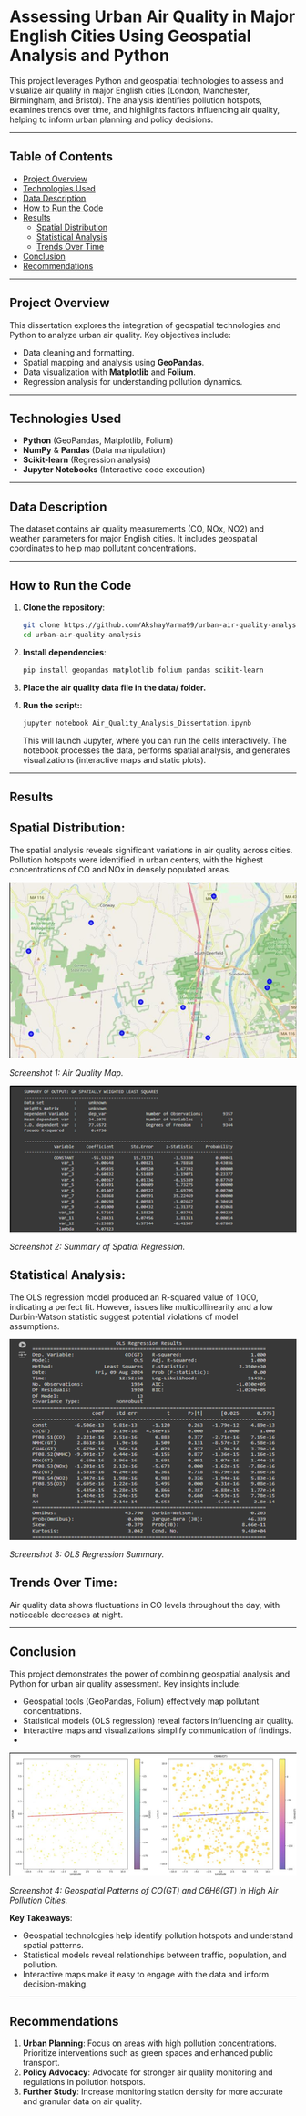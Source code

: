 # Assessing Urban Air Quality in Major English Cities Using Geospatial Analysis and Python

This project leverages Python and geospatial technologies to assess and visualize air quality in major English cities (London, Manchester, Birmingham, and Bristol). The analysis identifies pollution hotspots, examines trends over time, and highlights factors influencing air quality, helping to inform urban planning and policy decisions.

---

## Table of Contents
- [Project Overview](#project-overview)
- [Technologies Used](#technologies-used)
- [Data Description](#data-description)
- [How to Run the Code](#how-to-run-the-code)
- [Results](#results)
  - [Spatial Distribution](#spatial-distribution)
  - [Statistical Analysis](#statistical-analysis)
  - [Trends Over Time](#trends-over-time)
- [Conclusion](#conclusion)
- [Recommendations](#recommendations)

---

## Project Overview

This dissertation explores the integration of geospatial technologies and Python to analyze urban air quality. Key objectives include:
- Data cleaning and formatting.
- Spatial mapping and analysis using **GeoPandas**.
- Data visualization with **Matplotlib** and **Folium**.
- Regression analysis for understanding pollution dynamics.

---

## Technologies Used

- **Python** (GeoPandas, Matplotlib, Folium)
- **NumPy** & **Pandas** (Data manipulation)
- **Scikit-learn** (Regression analysis)
- **Jupyter Notebooks** (Interactive code execution)

---

## Data Description

The dataset contains air quality measurements (CO, NOx, NO2) and weather parameters for major English cities. It includes geospatial coordinates to help map pollutant concentrations.

---

## How to Run the Code

1. **Clone the repository**:
   ```bash
   git clone https://github.com/AkshayVarma99/urban-air-quality-analysis.git
   cd urban-air-quality-analysis
   ```
2. **Install dependencies**:
   ```bash
   pip install geopandas matplotlib folium pandas scikit-learn
   ```
3. **Place the air quality data file in the data/ folder.**
 
4. **Run the script:**:
   ```bash
   jupyter notebook Air_Quality_Analysis_Dissertation.ipynb
   ```
   This will launch Jupyter, where you can run the cells interactively. The notebook processes the data, performs spatial analysis, and generates visualizations (interactive maps and static plots).

---

## Results

  ## Spatial Distribution: 
  The spatial analysis reveals significant variations in air quality across cities. Pollution hotspots were identified in urban centers, with the highest concentrations of CO and NOx in densely populated areas.
  
  ![Pollution Map](images/Air%20Quality%20Map.png)
  
  *Screenshot 1: Air Quality Map.*
  


 ![Summary of Spatial Regression](images/Summary%20of%20Spatial%20Regression.png)
 
 *Screenshot 2: Summary of Spatial Regression.*

  ## Statistical Analysis: 
  The OLS regression model produced an R-squared value of 1.000, indicating a perfect fit. However, issues like multicollinearity and a low Durbin-Watson statistic suggest potential violations of model   
  assumptions.
  
  ![OLS Regression Summary](images/OLS%20Regression%20.png)
  
  *Screenshot 3: OLS Regression Summary.*
  

  ## Trends Over Time: 
  Air quality data shows fluctuations in CO levels throughout the day, with noticeable decreases at night.

---

## Conclusion

This project demonstrates the power of combining geospatial analysis and Python for urban air quality assessment. Key insights include:
- Geospatial tools (GeoPandas, Folium) effectively map pollutant concentrations.
- Statistical models (OLS regression) reveal factors influencing air quality.
- Interactive maps and visualizations simplify communication of findings.
- 
![Geospatial Patterns of CO(GT) and C6H6(GT) in High Air Pollution Cities](images/Geospatial%20Patterns%20of%20CO%20and%20C6H6.png)

*Screenshot 4: Geospatial Patterns of CO(GT) and C6H6(GT) in High Air Pollution Cities.*
  
**Key Takeaways**:
- Geospatial technologies help identify pollution hotspots and understand spatial patterns.
- Statistical models reveal relationships between traffic, population, and pollution.
- Interactive maps make it easy to engage with the data and inform decision-making.

---

## Recommendations

1. **Urban Planning**: Focus on areas with high pollution concentrations. Prioritize interventions such as green spaces and enhanced public transport.
2. **Policy Advocacy**: Advocate for stronger air quality monitoring and regulations in pollution hotspots.
3. **Further Study**: Increase monitoring station density for more accurate and granular data on air quality.
